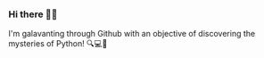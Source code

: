 ### Hi there 👋🏾

I'm galavanting through Github with an objective of discovering the mysteries of Python! 🔍💻🐍

